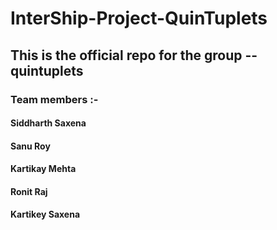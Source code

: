 # InterShip-Project-QuinTuplets


## This is the official repo for the group -- quintuplets
### Team members :- 
#### Siddharth Saxena
#### Sanu Roy
#### Kartikay Mehta
#### Ronit Raj
#### Kartikey Saxena
